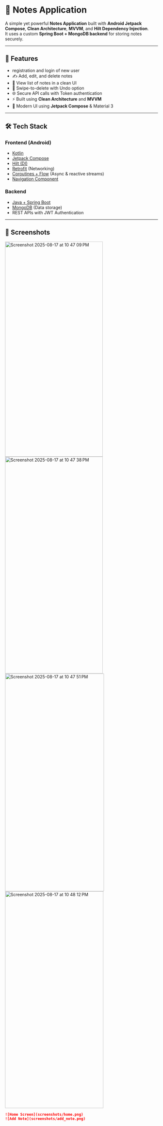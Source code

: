 # 📒 Notes Application

A simple yet powerful **Notes Application** built with **Android Jetpack Compose**, **Clean Architecture**, **MVVM**, and **Hilt Dependency Injection**.  
It uses a custom **Spring Boot + MongoDB backend** for storing notes securely.

---

## 🚀 Features
- registration and login of new user
- ✍️ Add, edit, and delete notes
- 📑 View list of notes in a clean UI
- 🔄 Swipe-to-delete with Undo option
- 🌐 Secure API calls with Token authentication
- ⚡ Built using **Clean Architecture** and **MVVM**
- 🎨 Modern UI using **Jetpack Compose** & Material 3

---

## 🛠️ Tech Stack

### **Frontend (Android)**
- [Kotlin](https://kotlinlang.org/)
- [Jetpack Compose](https://developer.android.com/jetpack/compose)
- [Hilt (DI)](https://dagger.dev/hilt/)
- [Retrofit](https://square.github.io/retrofit/) (Networking)
- [Coroutines + Flow](https://developer.android.com/kotlin/flow) (Async & reactive streams)
- [Navigation Component](https://developer.android.com/jetpack/compose/navigation)

### **Backend**
- [Java + Spring Boot](https://spring.io/projects/spring-boot)
- [MongoDB](https://www.mongodb.com/) (Data storage)
- REST APIs with JWT Authentication

---

## 📸 Screenshots
<img width="322" height="708" alt="Screenshot 2025-08-17 at 10 47 09 PM" src="https://github.com/user-attachments/assets/73ebd34c-0ec1-4c41-bf12-a31a40cc0ce1" />
<img width="322" height="714" alt="Screenshot 2025-08-17 at 10 47 38 PM" src="https://github.com/user-attachments/assets/a3c6c53e-c1ab-4501-86d6-9bd1147768c2" />
<img width="326" height="717" alt="Screenshot 2025-08-17 at 10 47 51 PM" src="https://github.com/user-attachments/assets/ad579948-572e-4b4f-831d-81e9b439529c" />
<img width="324" height="714" alt="Screenshot 2025-08-17 at 10 48 12 PM" src="https://github.com/user-attachments/assets/fe9f6078-896d-417f-9b7a-cf19efe79468" />



```markdown
![Home Screen](screenshots/home.png)
![Add Note](screenshots/add_note.png)
